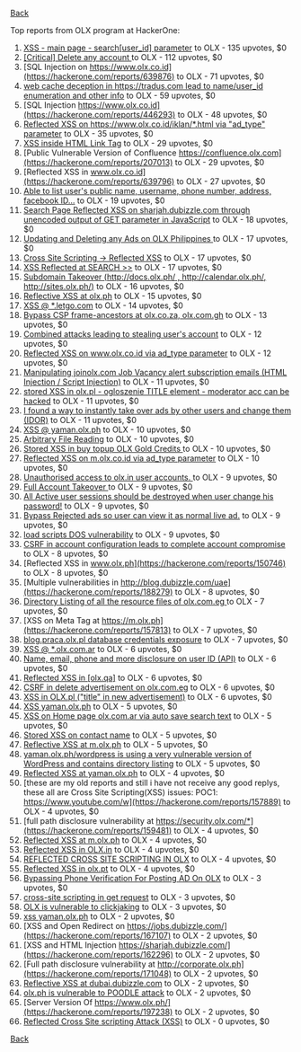 [Back](../README.md)

Top reports from OLX program at HackerOne:

1. [XSS - main page - search[user_id] parameter](https://hackerone.com/reports/477771) to OLX - 135 upvotes, $0
2. [[Critical] Delete any account ](https://hackerone.com/reports/158872) to OLX - 112 upvotes, $0
3. [SQL Injection on https://www.olx.co.id](https://hackerone.com/reports/639876) to OLX - 71 upvotes, $0
4. [web cache deception in https://tradus.com lead to name/user_id enumeration and other info](https://hackerone.com/reports/537564) to OLX - 59 upvotes, $0
5. [SQL Injection https://www.olx.co.id](https://hackerone.com/reports/446293) to OLX - 48 upvotes, $0
6. [Reflected XSS on https://www.olx.co.id/iklan/*.html via "ad_type" parameter](https://hackerone.com/reports/630265) to OLX - 35 upvotes, $0
7. [XSS inside HTML Link Tag](https://hackerone.com/reports/504984) to OLX - 29 upvotes, $0
8. [Public Vulnerable Version of Confluence https://confluence.olx.com](https://hackerone.com/reports/207013) to OLX - 29 upvotes, $0
9. [Reflected XSS in www.olx.co.id](https://hackerone.com/reports/639796) to OLX - 27 upvotes, $0
10. [Able to list user's public name, username, phone number, address, facebook ID...](https://hackerone.com/reports/167206) to OLX - 19 upvotes, $0
11. [Search Page Reflected XSS on sharjah.dubizzle.com through unencoded output of GET parameter in JavaScript](https://hackerone.com/reports/363571) to OLX - 18 upvotes, $0
12. [Updating and Deleting any Ads on OLX Philippines ](https://hackerone.com/reports/150631) to OLX - 17 upvotes, $0
13. [Cross Site Scripting -\> Reflected XSS](https://hackerone.com/reports/150568) to OLX - 17 upvotes, $0
14. [XSS Reflected at SEARCH \>\>](https://hackerone.com/reports/429647) to OLX - 17 upvotes, $0
15. [Subdomain Takeover (http://docs.olx.ph/ , http://calendar.olx.ph/, http://sites.olx.ph/)](https://hackerone.com/reports/206516) to OLX - 16 upvotes, $0
16. [Reflective XSS at olx.ph](https://hackerone.com/reports/361647) to OLX - 15 upvotes, $0
17. [XSS @ *.letgo.com](https://hackerone.com/reports/150822) to OLX - 14 upvotes, $0
18. [Bypass CSP  frame-ancestors at olx.co.za, olx.com.gh](https://hackerone.com/reports/371980) to OLX - 13 upvotes, $0
19. [Combined attacks leading to stealing user's account](https://hackerone.com/reports/205529) to OLX - 12 upvotes, $0
20. [Reflected XSS on www.olx.co.id via ad_type parameter](https://hackerone.com/reports/633751) to OLX - 12 upvotes, $0
21. [Manipulating joinolx.com Job Vacancy alert subscription emails (HTML Injection / Script Injection)](https://hackerone.com/reports/151149) to OLX - 11 upvotes, $0
22. [stored XSS in olx.pl - ogloszenie TITLE element - moderator acc can be hacked](https://hackerone.com/reports/150668) to OLX - 11 upvotes, $0
23. [I found a way to instantly take over ads by other users and change them (IDOR)](https://hackerone.com/reports/253929) to OLX - 11 upvotes, $0
24. [XSS @ yaman.olx.ph](https://hackerone.com/reports/150565) to OLX - 10 upvotes, $0
25. [Arbitrary File Reading](https://hackerone.com/reports/150783) to OLX - 10 upvotes, $0
26. [Stored XSS in buy topup OLX Gold Credits ](https://hackerone.com/reports/169625) to OLX - 10 upvotes, $0
27. [Reflected XSS on m.olx.co.id via ad_type parameter](https://hackerone.com/reports/636278) to OLX - 10 upvotes, $0
28. [Unauthorised access to olx.in user accounts. ](https://hackerone.com/reports/155130) to OLX - 9 upvotes, $0
29. [Full Account Takeover ](https://hackerone.com/reports/159202) to OLX - 9 upvotes, $0
30. [All Active user sessions should be destroyed when user change his password!](https://hackerone.com/reports/150540) to OLX - 9 upvotes, $0
31. [Bypass Rejected ads so user can view it as normal live ad.](https://hackerone.com/reports/669736) to OLX - 9 upvotes, $0
32. [load scripts DOS vulnerability](https://hackerone.com/reports/694467) to OLX - 9 upvotes, $0
33. [CSRF in account configuration leads to complete account compromise](https://hackerone.com/reports/150586) to OLX - 8 upvotes, $0
34. [Reflected XSS in www.olx.ph](https://hackerone.com/reports/150746) to OLX - 8 upvotes, $0
35. [Multiple vulnerabilities in http://blog.dubizzle.com/uae](https://hackerone.com/reports/188279) to OLX - 8 upvotes, $0
36. [Directory Listing of all the resource files of olx.com.eg ](https://hackerone.com/reports/175760) to OLX - 7 upvotes, $0
37. [XSS on Meta Tag at https://m.olx.ph](https://hackerone.com/reports/157813) to OLX - 7 upvotes, $0
38. [blog.praca.olx.pl database credentials exposure](https://hackerone.com/reports/448985) to OLX - 7 upvotes, $0
39. [XSS @ *.olx.com.ar](https://hackerone.com/reports/150560) to OLX - 6 upvotes, $0
40. [Name, email, phone and more disclosure on user ID (API)](https://hackerone.com/reports/171917) to OLX - 6 upvotes, $0
41. [Reflected XSS in [olx.qa]](https://hackerone.com/reports/191332) to OLX - 6 upvotes, $0
42. [CSRF in delete advertisement on olx.com.eg](https://hackerone.com/reports/178384) to OLX - 6 upvotes, $0
43. [XSS in OLX.pl ("title" in new advertisement)](https://hackerone.com/reports/267473) to OLX - 6 upvotes, $0
44. [XSS yaman.olx.ph](https://hackerone.com/reports/151147) to OLX - 5 upvotes, $0
45. [XSS on Home page olx.com.ar via auto save search text](https://hackerone.com/reports/151691) to OLX - 5 upvotes, $0
46. [Stored XSS on contact name](https://hackerone.com/reports/152069) to OLX - 5 upvotes, $0
47. [Reflective XSS at m.olx.ph](https://hackerone.com/reports/177230) to OLX - 5 upvotes, $0
48. [yaman.olx.ph/wordpress is using a very vulnerable version of WordPress and contains directory listing](https://hackerone.com/reports/202918) to OLX - 5 upvotes, $0
49. [Reflected XSS at yaman.olx.ph](https://hackerone.com/reports/151258) to OLX - 4 upvotes, $0
50. [these are my old reports and still i have not receive any good replys, these all are Cross Site Scripting(XSS) issues: POC1: https://www.youtube.com/w](https://hackerone.com/reports/157889) to OLX - 4 upvotes, $0
51. [full path disclosure vulnerability at https://security.olx.com/*](https://hackerone.com/reports/159481) to OLX - 4 upvotes, $0
52. [Reflected XSS at m.olx.ph](https://hackerone.com/reports/175410) to OLX - 4 upvotes, $0
53. [Reflected XSS in OLX.in](https://hackerone.com/reports/175801) to OLX - 4 upvotes, $0
54. [REFLECTED CROSS SITE SCRIPTING IN OLX](https://hackerone.com/reports/151305) to OLX - 4 upvotes, $0
55. [Reflected XSS in olx.pt](https://hackerone.com/reports/206125) to OLX - 4 upvotes, $0
56. [Bypassing Phone Verification For Posting AD On OLX](https://hackerone.com/reports/165854) to OLX - 3 upvotes, $0
57. [cross-site scripting in get request](https://hackerone.com/reports/150944) to OLX - 3 upvotes, $0
58. [ OLX is vulnerable to clickjaking](https://hackerone.com/reports/231713) to OLX - 3 upvotes, $0
59. [xss yaman.olx.ph](https://hackerone.com/reports/151310) to OLX - 2 upvotes, $0
60. [XSS and Open Redirect on https://jobs.dubizzle.com/](https://hackerone.com/reports/167107) to OLX - 2 upvotes, $0
61. [XSS and HTML Injection https://sharjah.dubizzle.com/](https://hackerone.com/reports/162296) to OLX - 2 upvotes, $0
62. [Full path disclosure vulnerability at http://corporate.olx.ph](https://hackerone.com/reports/171048) to OLX - 2 upvotes, $0
63. [Reflective XSS at dubai.dubizzle.com](https://hackerone.com/reports/177619) to OLX - 2 upvotes, $0
64. [olx.ph is vulnerable to POODLE attack](https://hackerone.com/reports/192284) to OLX - 2 upvotes, $0
65. [Server Version Of https://www.olx.ph/](https://hackerone.com/reports/197238) to OLX - 2 upvotes, $0
66. [Reflected Cross Site scripting Attack (XSS)](https://hackerone.com/reports/150837) to OLX - 0 upvotes, $0


[Back](../README.md)